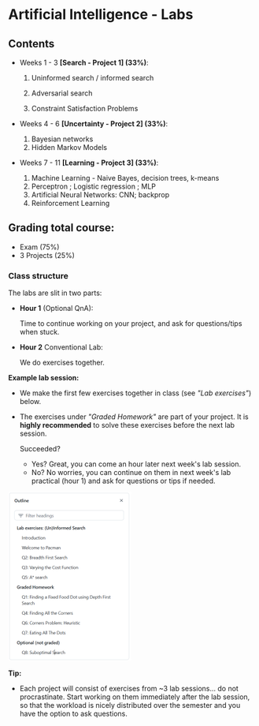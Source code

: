 # Artificial Intelligence - Labs



## Contents

- Weeks 1 - 3 **[Search - Project 1] (33%)**:

  1. Uninformed search / informed search


  2. Adversarial search
  3. Constraint Satisfaction Problems

- Weeks 4 - 6 **[Uncertainty - Project 2] (33%)**: 
  1. Bayesian networks
  2. Hidden Markov Models

- Weeks 7 - 11 **[Learning - Project 3] (33%)**:
  1. Machine Learning - Naive Bayes, decision trees, k-means
  2. Perceptron ; Logistic regression ; MLP
  3. Artificial Neural Networks: CNN; backprop
  4. Reinforcement Learning



## Grading total course: 

- Exam (75%) 
- 3 Projects (25%)



### Class structure

The labs are slit in two parts:

- **Hour 1** (Optional QnA):

  Time to continue working on your project, and ask for questions/tips when stuck.

- **Hour 2** Conventional Lab:

  We do exercises together.



**Example lab session:**

- We make the first few exercises together in class (see *"Lab exercises"*) below. 

- The exercises under *"Graded Homework"* are part of your project. 
  It is **highly recommended** to solve these exercises before the next lab session. 

  Succeeded? 

  - Yes? Great, you can come an hour later next week's lab session. 
  - No? No worries, you can continue on them in next week's lab practical (hour 1) and ask for questions or tips if needed.

<img src="assets/image-20240930133813326.png" alt="image-20240930133813326" style="zoom: 50%;" />



**Tip:**

- Each project will consist of exercises from ~3 lab sessions... do not procrastinate. Start working on them immediately after the lab session, so that the workload is nicely distributed over the semester and you have the option to ask questions.



